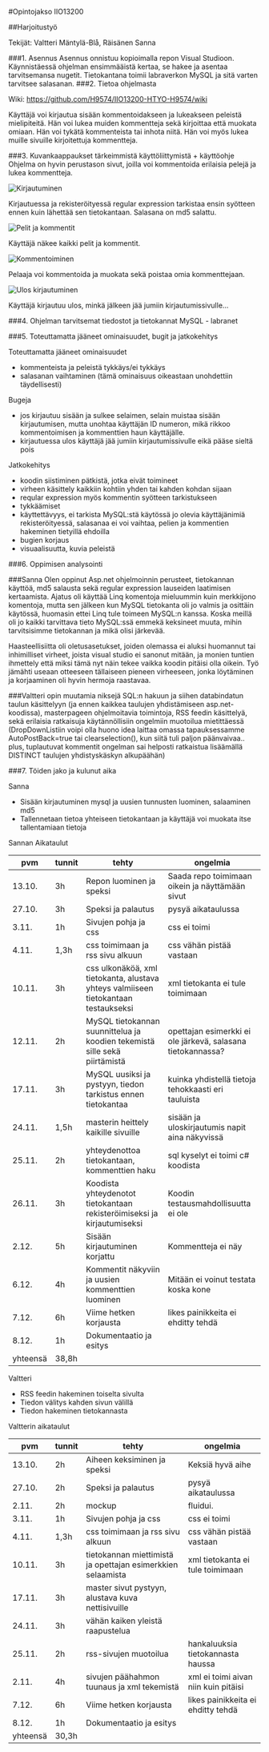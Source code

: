 #Opintojakso IIO13200 

##Harjoitustyö

Tekijät: Valtteri Mäntylä-Blå, Räisänen Sanna

###1. Asennus
Asennus onnistuu kopioimalla repon Visual Studioon. Käynnistäessä ohjelman ensimmääistä kertaa, se hakee ja asentaa tarvitsemansa nugetit. Tietokantana toimii labraverkon MySQL ja sitä varten tarvitsee salasanan.
###2. Tietoa ohjelmasta

Wiki:
https://github.com/H9574/IIO13200-HTYO-H9574/wiki

Käyttäjä voi kirjautua sisään kommentoidakseen ja lukeakseen peleistä mielipiteitä. Hän voi lukea muiden kommentteja sekä kirjoittaa että muokata omiaan. Hän voi tykätä kommenteista tai inhota niitä. Hän voi myös lukea muille sivuille kirjoitettuja kommentteja.

###3. Kuvankaappaukset tärkeimmistä käyttöliittymistä + käyttöohje
Ohjelma on hyvin perustason sivut, joilla voi kommentoida erilaisia pelejä ja lukea kommentteja.

![Kirjautuminen](https://github.com/H9574/IIO13200-HTYO-H9574/blob/master/Images/Kirjaudu.png)

Kirjautuessa ja rekisteröityessä regular expression tarkistaa ensin syötteen ennen kuin lähettää sen tietokantaan. Salasana on md5 salattu.

![Pelit ja kommentit](https://github.com/H9574/IIO13200-HTYO-H9574/blob/master/Images/Pelit.png)

Käyttäjä näkee kaikki pelit ja kommentit.

![Kommentoiminen](https://github.com/H9574/IIO13200-HTYO-H9574/blob/master/Images/Kommentit.png)

Pelaaja voi kommentoida ja muokata sekä poistaa omia kommenttejaan.

![Ulos kirjautuminen](https://github.com/H9574/IIO13200-HTYO-H9574/blob/master/Images/Ulos.png)

Käyttäjä kirjautuu ulos, minkä jälkeen jää jumiin kirjautumissivulle...


###4. Ohjelman tarvitsemat tiedostot ja tietokannat
MySQL - labranet

###5. Toteuttamatta jääneet ominaisuudet, bugit ja jatkokehitys

Toteuttamatta jääneet ominaisuudet
* kommenteista ja peleistä tykkäys/ei tykkäys
* salasanan vaihtaminen (tämä ominaisuus oikeastaan unohdettiin täydellisesti)

Bugeja
* jos kirjautuu sisään ja sulkee selaimen, selain muistaa sisään kirjautumisen, mutta unohtaa käyttäjän ID numeron, mikä rikkoo kommentoimisen ja kommenttien haun käyttäjälle.
* kirjautuessa ulos käyttäjä jää jumiin kirjautumissivulle eikä pääse sieltä pois

Jatkokehitys
* koodin siistiminen pätkistä, jotka eivät toimineet
* virheen käsittely kaikkiin kohtiin yhden tai kahden kohdan sijaan
* reqular expression myös kommentin syötteen tarkistukseen
* tykkäämiset
* käyttettävyys, ei tarkista MySQL:stä käytössä jo olevia käyttäjänimiä rekisteröityessä, salasanaa ei voi vaihtaa, pelien ja kommentien hakeminen tietyillä ehdoilla
* bugien korjaus
* visuaalisuutta, kuvia peleistä

###6. Oppimisen analysointi

###Sanna
Olen oppinut Asp.net ohjelmoinnin perusteet, tietokannan käyttöä, md5 salausta sekä regular expression lauseiden laatimisen kertaamista. Ajatus oli käyttää Linq komentoja mieluummin kuin merkkijono komentoja, mutta sen jälkeen kun MySQL tietokanta oli jo valmis ja osittäin käytössä, huomasin ettei Linq tule toimeen MySQL:n kanssa. Koska meillä oli jo kaikki tarvittava tieto MySQL:ssä emmekä keksineet muuta, mihin tarvitsisimme tietokannan ja mikä olisi järkevää.

Haasteellisiitta oli oletusasetukset, joiden olemassa ei aluksi huomannut tai inhimilliset virheet, joista visual studio ei sanonut mitään, ja monien tuntien ihmettely että miksi tämä nyt näin tekee vaikka koodin pitäisi olla oikein. Työ jämähti useaan otteeseen tällaiseen pieneen virheeseen, jonka löytäminen ja korjaaminen oli hyvin hermoja raastavaa.

###Valtteri
opin muutamia niksejä SQL:n hakuun ja siihen databindatun taulun käsittelyyn (ja ennen kaikkea taulujen yhdistämiseen asp.net-koodissa), masterpageen ohjelmoitavia toimintoja, RSS feedin käsittelyä, sekä erilaisia ratkaisuja käytännöllisiin ongelmiin muotoilua mietittäessä (DropDownListiin voipi olla huono idea laittaa omassa tapauksessamme AutoPostBack=true tai clearselection(), kun siitä tuli paljon päänvaivaa.. plus, tuplautuvat kommentit ongelman sai helposti ratkaistua lisäämällä DISTINCT taulujen yhdistyskäskyn alkupäähän)

###7. Töiden jako ja kulunut aika

Sanna

* Sisään kirjautuminen mysql ja uusien tunnusten luominen, salaaminen md5
* Tallennetaan tietoa yhteiseen tietokantaan ja käyttäjä voi muokata itse tallentamiaan tietoja

Sannan Aikataulut

|pvm|tunnit|tehty|ongelmia|
|---|---|---|---|
|13.10.|3h|Repon luominen ja speksi|Saada repo toimimaan oikein ja näyttämään sivut|
|27.10.|3h|Speksi ja palautus|pysyä aikataulussa|
|3.11.|1h|Sivujen pohja ja css|css ei toimi|
|4.11.|1,3h|css toimimaan ja rss sivu alkuun|css vähän pistää vastaan|
|10.11.|3h|css ulkonäköä, xml tietokanta, alustava yhteys valmiiseen tietokantaan testaukseksi|xml tietokanta ei tule toimimaan|
|12.11.|2h|MySQL tietokannan suunnittelua ja koodien tekemistä sille sekä piirtämistä|opettajan esimerkki ei ole järkevä, salasana tietokannassa?|
|17.11.|3h|MySQL uusiksi ja pystyyn, tiedon tarkistus ennen tietokantaa|kuinka yhdistellä tietoja tehokkaasti eri tauluista|
|24.11.|1,5h|masterin heittely kaikille sivuille|sisään ja uloskirjautumis napit aina näkyvissä|
|25.11.|2h|yhteydenottoa tietokantaan, kommenttien haku|sql kyselyt ei toimi c# koodista|
|26.11.|3h|Koodista yhteydenotot tietokantaan rekisteröimiseksi ja kirjautumiseksi|Koodin testausmahdollisuutta ei ole|
|2.12.|5h|Sisään kirjautuminen korjattu|Kommentteja ei näy|
|6.12.|4h|Kommentit näkyviin ja uusien kommenttien luominen|Mitään ei voinut testata koska kone|
|7.12.|6h|Viime hetken korjausta|likes painikkeita ei ehditty tehdä|
|8.12.|1h|Dokumentaatio ja esitys||
|yhteensä|38,8h|||

Valtteri

* RSS feedin hakeminen toiselta sivulta
* Tiedon välitys kahden sivun välillä
* Tiedon hakeminen tietokannasta

Valtterin aikataulut

|pvm|tunnit|tehty|ongelmia|
|---|---|---|---|
|13.10.|2h|Aiheen keksiminen ja speksi|Keksiä hyvä aihe|
|27.10.|2h|Speksi ja palautus|pysyä aikataulussa|
|2.11.|2h|mockup|fluidui.|
|3.11.|1h|Sivujen pohja ja css|css ei toimi|
|4.11.|1,3h|css toimimaan ja rss sivu alkuun|css vähän pistää vastaan|
|10.11.|3h|tietokannan miettimistä ja opettajan esimerkkien selaamista|xml tietokanta ei tule toimimaan|
|17.11.|3h|master sivut pystyyn, alustava kuva nettisivuille||
|24.11.|3h|vähän kaiken yleistä raapustelua||
|25.11.|2h|rss-sivujen muotoilua|hankaluuksia tietokannasta haussa|
|2.11.|4h|sivujen päähahmon tuunaus ja xml tekemistä|xml ei toimi aivan niin kuin pitäisi|
|7.12.|6h|Viime hetken korjausta|likes painikkeita ei ehditty tehdä|
|8.12.|1h|Dokumentaatio ja esitys||
|yhteensä|30,3h|||
